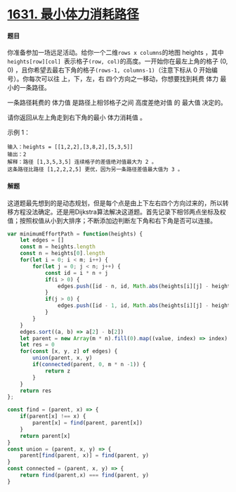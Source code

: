 # [1631. 最小体力消耗路径](https://leetcode-cn.com/problems/path-with-minimum-effort/)

#### 题目

你准备参加一场远足活动。给你一个二维` rows x columns `的地图 heights ，其中 `heights[row][col] `表示格子` (row, col) `的高度。一开始你在最左上角的格子 (0, 0) ，且你希望去最右下角的格子` (rows-1, columns-1) `（注意下标从 0 开始编号）。你每次可以往 上，下，左，右 四个方向之一移动，你想要找到耗费 体力 最小的一条路径。

一条路径耗费的 体力值 是路径上相邻格子之间 高度差绝对值 的 最大值 决定的。

请你返回从左上角走到右下角的最小 体力消耗值 。

示例 1：

```
输入：heights = [[1,2,2],[3,8,2],[5,3,5]]
输出：2
解释：路径 [1,3,5,3,5] 连续格子的差值绝对值最大为 2 。
这条路径比路径 [1,2,2,2,5] 更优，因为另一条路径差值最大值为 3 。
```

#### 解题

这道题最先想到的是动态规划，但是每个点是由上下左右四个方向过来的，所以转移方程没法确定。还是用Dijkstra算法解决这道题。首先记录下相邻两点坐标及权值；按照权值从小到大排序；不断添加边判断左下角和右下角是否可以连接。

```js
var minimumEffortPath = function(heights) {
    let edges = []
    const m = heights.length
    const n = heights[0].length
    for(let i = 0; i < m; i++) {
        for(let j = 0; j < n; j++) {
            const id = i * n + j
            if(i > 0) {
                edges.push([id - n, id, Math.abs(heights[i][j] - heights[i-1][j])])
            }
            if(j > 0) {
                edges.push([id - 1, id, Math.abs(heights[i][j] - heights[i][j-1])])
            }
        }
    }
    edges.sort((a, b) => a[2] - b[2])
    let parent = new Array(m * n).fill(0).map((value, index) => index)
    let res = 0
    for(const [x, y, z] of edges) {
        union(parent, x, y)
        if(connected(parent, 0, m * n -1)) {
            return z
        }
    }
    return res
};

const find = (parent, x) => {
    if(parent[x] !== x) {
        parent[x] = find(parent, parent[x])
    }
    return parent[x]
}
const union = (parent, x, y) => {
    parent[find(parent, x)] = find(parent, y)
}
const connected = (parent, x, y) => {
    return find(parent,x) === find(parent, y)
}
```

